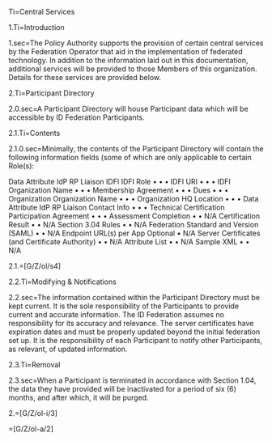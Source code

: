 Ti=Central Services

1.Ti=Introduction

1.sec=The Policy Authority supports the provision of certain central services by the Federation Operator that aid in the implementation of federated technology. In addition to the information laid out in this documentation, additional services will be provided to those Members of this organization. Details for these services are provided below.

2.Ti=Participant Directory

2.0.sec=A Participant Directory will house Participant data which will be accessible by ID Federation Participants.

2.1.Ti=Contents

2.1.0.sec=Minimally, the contents of the Participant Directory will contain the following information fields (some of which are only applicable to certain Role(s):

Data Attribute IdP RP Liaison
IDFI IDFI Role • • •
IDFI URI • • •
IDFI Organization Name • • •
Membership Agreement • • •
Dues • • •
Organization Organization Name • • •
Organization HQ
Location
• • •
Data Attribute IdP RP Liaison
Contact Info • • •
Technical
Certification
Participation Agreement • • •
Assessment Completion • • N/A
Certification Result • • N/A
Section 3.04 Rules • • N/A
Federation Standard and
Version (SAML)
• • N/A
Endpoint URL(s) per
App
Optional • N/A
Server Certificates (and
Certificate Authority)
• • N/A
Attribute List • • N/A
Sample XML • • N/A

2.1.=[G/Z/ol/s4]

2.2.Ti=Modifying & Notifications

2.2.sec=The information contained within the Participant Directory must be kept current. It is the sole responsibility of the Participants to provide current and accurate information. The ID Federation assumes no responsibility for its accuracy and relevance. The server certificates have expiration dates and must be properly updated beyond the initial federation set up. It is the responsibility of each Participant to notify other Participants, as relevant, of updated information.

2.3.Ti=Removal

2.3.sec=When a Participant is terminated in accordance with Section 1.04, the data they have provided will be inactivated for a period of six (6) months, and after which, it will be purged.

2.=[G/Z/ol-i/3]

=[G/Z/ol-a/2]
